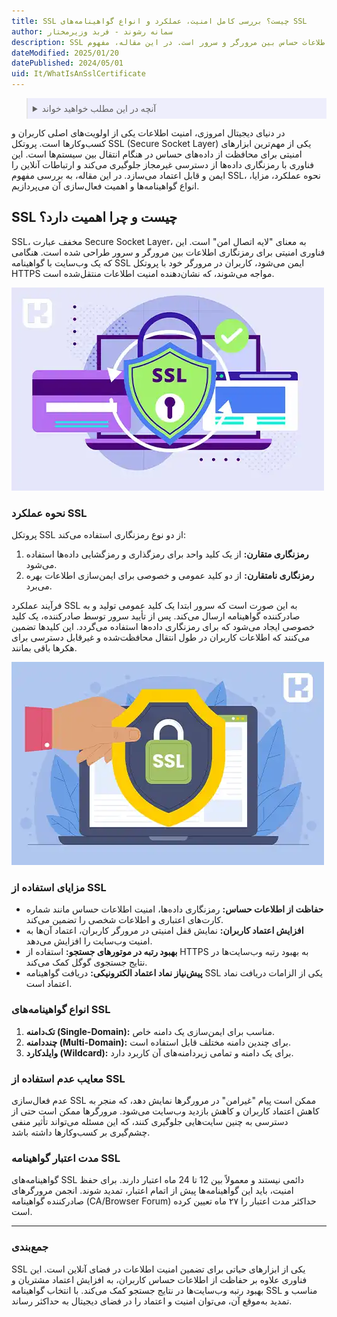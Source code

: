 ```yaml
---
title: SSL چیست؟ بررسی کامل امنیت، عملکرد و انواع گواهینامه‌های SSL
author: سمانه رشوند - فربد وزیرمختار
description: SSL یک پروتکل امنیتی برای رمزنگاری اطلاعات حساس بین مرورگر و سرور است. در این مقاله، مفهوم SSL، عملکرد، مزایا و انواع گواهینامه‌های آن را بررسی کنید
dateModified: 2025/01/20
datePublished: 2024/05/01
uid: It/WhatIsAnSslCertificate
---
```


<blockquote style="background-color:#eeeefc; padding:0.5rem">
<details>
  <summary>آنچه در این مطلب خواهید خواند</summary>
  <ul>
    <li>SSL چیست و چرا اهمیت دارد؟</li>
    <li>نحوه عملکرد SSL</li>
    <li>مزایای استفاده از SSL</li>
    <li>انواع گواهینامه‌های SSL</li>
    <li>معایب عدم استفاده از SSL</li>
    <li>مدت اعتبار گواهینامه SSL</li>
  </ul>
</details>
</blockquote>

در دنیای دیجیتال امروزی، امنیت اطلاعات یکی از اولویت‌های اصلی کاربران و کسب‌وکارها است. پروتکل SSL (Secure Socket Layer) یکی از مهم‌ترین ابزارهای امنیتی برای محافظت از داده‌های حساس در هنگام انتقال بین سیستم‌ها است. این فناوری با رمزنگاری داده‌ها از دسترسی غیرمجاز جلوگیری می‌کند و ارتباطات آنلاین را ایمن و قابل اعتماد می‌سازد. در این مقاله، به بررسی مفهوم SSL، نحوه عملکرد، مزایا، انواع گواهینامه‌ها و اهمیت فعال‌سازی آن می‌پردازیم.

## SSL چیست و چرا اهمیت دارد؟
SSL، مخفف عبارت Secure Socket Layer، به معنای "لایه اتصال امن" است. این فناوری امنیتی برای رمزنگاری اطلاعات بین مرورگر و سرور طراحی شده است. هنگامی که یک وب‌سایت با گواهینامه SSL ایمن می‌شود، کاربران در مرورگر خود با پروتکل HTTPS مواجه می‌شوند، که نشان‌دهنده امنیت اطلاعات منتقل‌شده است.

![SSL چیست؟](./Images/WhatIsSsl.webp)

### نحوه عملکرد SSL
پروتکل SSL از دو نوع رمزنگاری استفاده می‌کند:  
1. **رمزنگاری متقارن:** از یک کلید واحد برای رمزگذاری و رمزگشایی داده‌ها استفاده می‌شود.  
2. **رمزنگاری نامتقارن:** از دو کلید عمومی و خصوصی برای ایمن‌سازی اطلاعات بهره می‌برد.  

فرآیند عملکرد SSL به این صورت است که سرور ابتدا یک کلید عمومی تولید و به صادرکننده گواهینامه ارسال می‌کند. پس از تأیید سرور توسط صادرکننده، یک کلید خصوصی ایجاد می‌شود که برای رمزنگاری داده‌ها استفاده می‌گردد. این کلیدها تضمین می‌کنند که اطلاعات کاربران در طول انتقال محافظت‌شده و غیرقابل دسترسی برای هکرها باقی بمانند.

![افزایش امنیت، اعتماد مشتری و بهبود رتبه جستجو با SSL](./Images/WhatAreTheBenefitsOfSsl.webp)

### مزایای استفاده از SSL
- **حفاظت از اطلاعات حساس:** رمزنگاری داده‌ها، امنیت اطلاعات حساس مانند شماره کارت‌های اعتباری و اطلاعات شخصی را تضمین می‌کند.  
- **افزایش اعتماد کاربران:** نمایش قفل امنیتی در مرورگر کاربران، اعتماد آن‌ها به امنیت وب‌سایت را افزایش می‌دهد.  
- **بهبود رتبه در موتورهای جستجو:** استفاده از HTTPS به بهبود رتبه وب‌سایت‌ها در نتایج جستجوی گوگل کمک می‌کند.  
- **پیش‌نیاز نماد اعتماد الکترونیکی:** دریافت گواهینامه SSL یکی از الزامات دریافت نماد اعتماد است.

### انواع گواهینامه‌های SSL
1. **تک‌دامنه (Single-Domain):** مناسب برای ایمن‌سازی یک دامنه خاص.  
2. **چنددامنه (Multi-Domain):** برای چندین دامنه مختلف قابل استفاده است.  
3. **وایلدکارد (Wildcard):** برای یک دامنه و تمامی زیردامنه‌های آن کاربرد دارد.

### معایب عدم استفاده از SSL
عدم فعال‌سازی SSL ممکن است پیام "غیرامن" در مرورگرها نمایش دهد، که منجر به کاهش اعتماد کاربران و کاهش بازدید وب‌سایت می‌شود. مرورگرها ممکن است حتی از دسترسی به چنین سایت‌هایی جلوگیری کنند، که این مسئله می‌تواند تأثیر منفی چشم‌گیری بر کسب‌وکارها داشته باشد.

### مدت اعتبار گواهینامه SSL
گواهینامه‌های SSL دائمی نیستند و معمولاً بین 12 تا 24 ماه اعتبار دارند. برای حفظ امنیت، باید این گواهینامه‌ها پیش از اتمام اعتبار، تمدید شوند. انجمن مرورگرهای صادرکننده گواهینامه (CA/Browser Forum) حداکثر مدت اعتبار را ۲۷ ماه تعیین کرده است.

---

### جمع‌بندی
SSL یکی از ابزارهای حیاتی برای تضمین امنیت اطلاعات در فضای آنلاین است. این فناوری علاوه بر حفاظت از اطلاعات حساس کاربران، به افزایش اعتماد مشتریان و بهبود رتبه وب‌سایت‌ها در نتایج جستجو کمک می‌کند. با انتخاب گواهینامه SSL مناسب و تمدید به‌موقع آن، می‌توان امنیت و اعتماد را در فضای دیجیتال به حداکثر رساند.